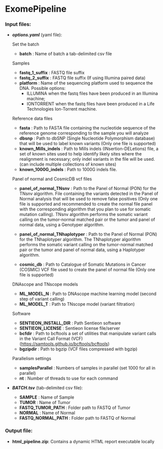 # ExomePipeline

### Input files:
- ***options.yaml*** (yaml file): 

    Set the batch
	- **batch** : Name of batch a tab-delimited csv file

    Samples
	- **fastq_1_suffix** : FASTQ file suffix
	- **fastq_2_suffix** : FASTQ file suffix (If using Illumina paired data)
	- **platform** : Name of the sequencing platform used to sequence the DNA. Possible options:
        - ILLUMINA when the fastq files have been produced in an Illumina machine;
        - IONTORRENT when the fastq files have been produced in a Life Technologies Ion-Torrent machine.

    Reference data files
	- **fasta** : Path to FASTA file containing the nucleotide sequence of the reference genome corresponding to the sample you will analyze  
	- **dbsnp** : Path to dbSNP (Single Nucleotide Polymorphism database) that will be used to label known variants (Only one file is supported)  
	- **known_Mills_indels** : Path to Mills indels (INsertion-DELetions) file, a set of known sites used to help identify likely sites where the realignment is necessary; only indel variants in the file will be used.  (can include multiple collections of known sites)
	- **known_1000G_indels** : Path to 1000G indels file.

    Panel of normal and CosmicDB vcf files
	- **panel_of_normal_TNsnv** : Path to the Panel of Normal (PON) for the TNsnv algorithm. File containing the variants detected in the Panel of Normal analysis that will be used to remove false positives (Only one file is supported and recommended to create the normal file panel with the corresponding algorithm that you plan to use for somatic mutation calling). TNsnv algorithm performs the somatic variant calling on the tumor-normal matched pair or the tumor and panel of normal data, using a Genotyper algorithm.
	- **panel_of_normal_TNhaplotyper** : Path to the Panel of Normal (PON) for the TNhaplotyper algorithm. The TNhaplotyper algorithm performs the somatic variant calling on the tumor-normal matched pair or the tumor and panel of normal data, using a Haplotyper algorithm.
    
	- **cosmic_db** : Path to Catalogue of Somatic Mutations in Cancer (COSMIC) VCF file used to create the panel of normal file (Only one file is supported)  

    DNAscope and TNscope models
	- **ML_MODEL_N** : Path to DNAscope machine learning model (second step of variant calling)
	- **ML_MODEL_T** : Path to TNscope model (variant filtration)

    Software
	- **SENTIEON_INSTALL_DIR** : Path Sentieon software 
	- **SENTIEON_LICENSE** : Sentieon license file/server
	- **bcfdir** : Path to bcftools a set of utilities that manipulate variant calls in the Variant Call Format (VCF) (https://samtools.github.io/bcftools/bcftools)
	- **bgzipdir** : Path to bgzip (VCF files compressed with bgzip)

    Parallelism settings
	- **samplesParallel** : Numbers of samples in parallel (set 1000 for all in parallel)
	- **nt** : Number of threads to use for each command
 
- ***BATCH.tsv*** (tab-delimited csv file): 
	- **SAMPLE** : Name of Sample
	- **TUMOR** : Name of Tumor
	- **FASTQ_TUMOR_PATH** : Folder path to FASTQ of Tumor
	- **NORMAL** : Name of Normal
	- **FASTQ_NORMAL_PATH** : Folder path to FASTQ of Normal

### Output file:
- **html_pipeline.zip**: Contains a dynamic HTML report executable locally